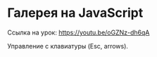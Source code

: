 # Галерея на JavaScript

Ссылка на урок: https://youtu.be/oGZNz-dh6qA

Управление с клавиатуры (Esc, arrows).

